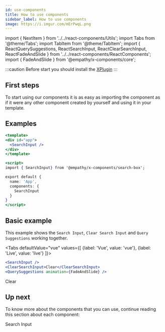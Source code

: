 ```yaml
---
id: use-components
title: How to use components
sidebar_label: How to use components
image: https://i.imgur.com/mErPwqL.png
---
```

import { NextItem } from '../../react-components/Utils';
import Tabs from '@theme/Tabs';
import TabItem from '@theme/TabItem';
import { ReactQuerySuggestions, ReactSearchInput, ReactClearSearchInput, ReactFadeAndSlide } from '../../react-components/ReactComponents';
import { FadeAndSlide } from '@empathy/x-components/core';

:::caution
Before start you should install the [XPlugin](./install-xplugin)
:::

## First steps

To start using our components it is as easy as importing the component as if it were any other component created by yourself and
using it in your template.

## Examples

  ```jsx
<template>
  <div id="app">
    <SearchInput />
  </div>
</template>

<script>
  import { SearchInput} from '@empathy/x-components/search-box';

  export default {
    name: 'App',
    components: {
      SearchInput
    }
  }
  </script>
  ```

## Basic example

This example shows the `Search Input`, `Clear Search Input` and `Query Suggestions` working together.

<Tabs
  defaultValue="vue"
  values={[
   {label: 'Vue', value: 'vue'},
   {label: 'Live', value: 'live'}
   ]}>
   <TabItem value="vue">

```jsx
<SearchInput />
<ClearSearchInput>Clear</ClearSearchInput>
<QuerySuggestions animation={FadeAndSlide} />
```

   </TabItem>
  <TabItem value="live">
    <div class='x-playground'>
        <ReactSearchInput />
        <ReactClearSearchInput>Clear</ReactClearSearchInput>
        <ReactQuerySuggestions animation={FadeAndSlide} />
   </div>
  </TabItem>
</Tabs>


 ## Up next

To know more about the components that you can use, continue reading this section about each component:

<NextItem color="#e77962" font='white' next="../getting-started/components/search-input">Search Input</NextItem>
